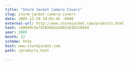 ```yaml
---
title: "Storm Jacket Camera Covers"
slug: storm-jacket-camera-covers
date: 2005-12-28 19:03:45 -0600
external-url: http://www.stormjacket.com/products.html
hash: c60b49c9a74202665a2d653e3b31850d
year: 2005
month: 12
scheme: http
host: www.stormjacket.com
path: /products.html

---
```




